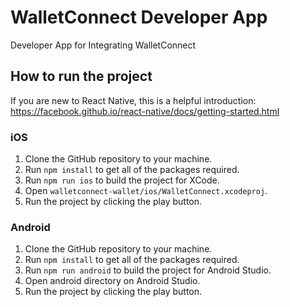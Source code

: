 # WalletConnect Developer App

Developer App for Integrating WalletConnect

## How to run the project

If you are new to React Native, this is a helpful introduction: https://facebook.github.io/react-native/docs/getting-started.html

### iOS

1.  Clone the GitHub repository to your machine.
2.  Run `npm install` to get all of the packages required.
3.  Run `npm run ios` to build the project for XCode.
4.  Open `walletconnect-wallet/ios/WalletConnect.xcodeproj`.
5.  Run the project by clicking the play button.

### Android

1.  Clone the GitHub repository to your machine.
2.  Run `npm install` to get all of the packages required.
3.  Run `npm run android` to build the project for Android Studio.
4.  Open android directory on Android Studio.
5.  Run the project by clicking the play button.
